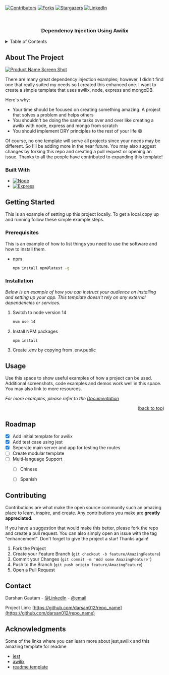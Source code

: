 <a name="readme-top"></a>

[![Contributors][contributors-shield]][contributors-url]
[![Forks][forks-shield]][forks-url]
[![Stargazers][stars-shield]][stars-url]
[![LinkedIn][linkedin-shield]][linkedin-url]



<!-- PROJECT LOGO -->
<br />
<div align="center">
  <h3 align="center">Dependency Injection Using Awilix</h3>
</div>



<!-- TABLE OF CONTENTS -->
<details>
  <summary>Table of Contents</summary>
  <ol>
    <li>
      <a href="#about-the-project">About The Project</a>
      <ul>
        <li><a href="#built-with">Built With</a></li>
      </ul>
    </li>
    <li>
      <a href="#getting-started">Getting Started</a>
      <ul>
        <li><a href="#prerequisites">Prerequisites</a></li>
        <li><a href="#installation">Installation</a></li>
      </ul>
    </li>
    <li><a href="#usage">Usage</a></li>
    <li><a href="#roadmap">Roadmap</a></li>
    <li><a href="#contact">Contact</a></li>
    <li><a href="#acknowledgments">Acknowledgments</a></li>
  </ol>
</details>



<!-- ABOUT THE PROJECT -->
## About The Project

[![Product Name Screen Shot][product-screenshot]](https://example.com)

There are many great dependency injection examples; however, I didn't find one that really suited my needs so I created this enhanced one. I want to create a simple template that uses awilix, node, express and mongoDB.

Here's why:
* Your time should be focused on creating something amazing. A project that solves a problem and helps others
* You shouldn't be doing the same tasks over and over like creating a awilix with node, express and mongo from scratch
* You should implement DRY principles to the rest of your life :smile:

Of course, no one template will serve all projects since your needs may be different. So I'll be adding more in the near future. You may also suggest changes by forking this repo and creating a pull request or opening an issue. Thanks to all the people have contributed to expanding this template!




### Built With


* [![Node][Node.js]][Node-url]
* [![Express][Express.js]][Express-url]



<!-- GETTING STARTED -->
## Getting Started

This is an example of setting up this project locally.
To get a local copy up and running follow these simple example steps.

### Prerequisites

This is an example of how to list things you need to use the software and how to install them.
* npm
  ```sh
  npm install npm@latest -g
  ```

### Installation

_Below is an example of how you can instruct your audience on installing and setting up your app. This template doesn't rely on any external dependencies or services._

1. Switch to node version 14
   ```sh
   nvm use 14
   ```
2. Install NPM packages
   ```sh
   npm install
   ```
3. Create .env by copying from .env.public




<!-- USAGE EXAMPLES -->
## Usage

Use this space to show useful examples of how a project can be used. Additional screenshots, code examples and demos work well in this space. You may also link to more resources.

_For more examples, please refer to the [Documentation](https://example.com)_

<p align="right">(<a href="#readme-top">back to top</a>)</p>



<!-- ROADMAP -->
## Roadmap

- [x] Add initial template for awilix
- [x] Add test case using jest
- [x] Seperate main server and app for testing the routes
- [ ] Create modular template
- [ ] Multi-language Support
    - [ ] Chinese
    - [ ] Spanish




<!-- CONTRIBUTING -->
## Contributing

Contributions are what make the open source community such an amazing place to learn, inspire, and create. Any contributions you make are **greatly appreciated**.

If you have a suggestion that would make this better, please fork the repo and create a pull request. You can also simply open an issue with the tag "enhancement".
Don't forget to give the project a star! Thanks again!

1. Fork the Project
2. Create your Feature Branch (`git checkout -b feature/AmazingFeature`)
3. Commit your Changes (`git commit -m 'Add some AmazingFeature'`)
4. Push to the Branch (`git push origin feature/AmazingFeature`)
5. Open a Pull Request




<!-- CONTACT -->
## Contact

Darshan Gautam - [@LinkedIn](https://www.linkedin.com/in/darshan-gautam-886393226)
               - [@email](dsrsangautam@gmail.com) 

Project Link: [https://github.com/darsan012/repo_name](https://github.com/darsan012/repo_name)




<!-- ACKNOWLEDGMENTS -->
## Acknowledgments
Some of the links where you can learn more about jest,awilix and this amazing template for readme

* [jest](https://jestjs.io/docs/getting-started)
* [awilix](https://github.com/jeffijoe/awilix#readme)
* [readme template](https://github.com/18F/open-source-guide/blob/18f-pages/pages/making-readmes-readable.md)




<!-- MARKDOWN LINKS & IMAGES -->
<!-- https://www.markdownguide.org/basic-syntax/#reference-style-links -->
[contributors-shield]: https://img.shields.io/github/contributors/othneildrew/Best-README-Template.svg?style=for-the-badge
[contributors-url]: https://github.com/othneildrew/Best-README-Template/graphs/contributors
[forks-shield]: https://img.shields.io/github/forks/othneildrew/Best-README-Template.svg?style=for-the-badge
[forks-url]: https://github.com/othneildrew/Best-README-Template/network/members
[stars-shield]: https://img.shields.io/github/stars/othneildrew/Best-README-Template.svg?style=for-the-badge
[stars-url]: https://github.com/othneildrew/Best-README-Template/stargazers
[linkedin-shield]: https://img.shields.io/badge/-LinkedIn-black.svg?style=for-the-badge&logo=linkedin&colorB=555
[linkedin-url]: https://www.linkedin.com/in/darshan-gautam-886393226
[product-screenshot]: images/screenshot.png
[Node.js]: https://img.shields.io/badge/node.js%20-14-brightgreen.svg
[Node-url]: https://nodejs.org/
[Express.js]: https://img.shields.io/badge/express.js%20-14.svg
[Express-url]: https://expressjs.com/
[Svelte.dev]: https://img.shields.io/badge/Svelte-4A4A55?style=for-the-badge&logo=svelte&logoColor=FF3E00
[Svelte-url]: https://svelte.dev/